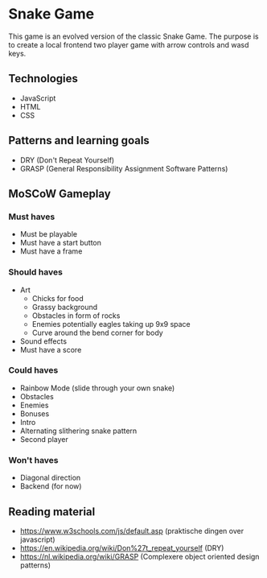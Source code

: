 # Snake Game
This game is an evolved version of the classic Snake Game.
The purpose is to create a local frontend two player game with arrow controls and wasd keys.

## Technologies
- JavaScript
- HTML
- CSS

## Patterns and learning goals
- DRY (Don't Repeat Yourself)
- GRASP (General Responsibility Assignment Software Patterns)

## MoSCoW Gameplay
### Must haves
- Must be playable
- Must have a start button
- Must have a frame
### Should haves
- Art
    - Chicks for food
    - Grassy background
    - Obstacles in form of rocks
    - Enemies potentially eagles taking up 9x9 space
    - Curve around the bend corner for body
- Sound effects
- Must have a score
### Could haves
- Rainbow Mode (slide through your own snake)
- Obstacles
- Enemies
- Bonuses
- Intro
- Alternating slithering snake pattern
- Second player
### Won't haves
- Diagonal direction
- Backend (for now)

## Reading material
- https://www.w3schools.com/js/default.asp (praktische dingen over javascript)
- https://en.wikipedia.org/wiki/Don%27t_repeat_yourself (DRY)
- https://nl.wikipedia.org/wiki/GRASP (Complexere object oriented design patterns)
